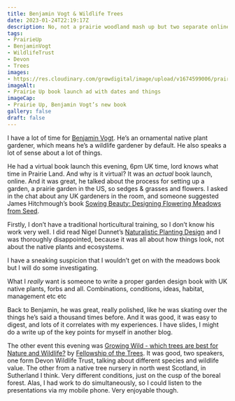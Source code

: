 ```yaml
---
title: Benjamin Vogt & Wildlife Trees
date: 2023-01-24T22:19:17Z
description: No, not a prairie woodland mash up but two separate online events in one evening
tags: 
- PrairieUp
- BenjaminVogt
- WildlifeTrust
- Devon
- Trees
images: 
- https://res.cloudinary.com/growdigital/image/upload/v1674599006/prairie-up-ad.webp
imageAlt:
- Prairie Up book launch ad with dates and things
imageCap:
- Prairie Up, Benjamin Vogt’s new book
gallery: false
draft: false
---
```


I have a lot of time for [Benjamin Vogt](https://monarchgard.com/). He’s an ornamental native plant gardener, which means he’s a wildlife gardener by default. He also speaks a lot of sense about a lot of things.

He had a virtual book launch this evening, 6pm UK time, lord knows what time in Prairie Land. And why is it virtual? It was an _actual_ book launch, online. And it was great, he talked about the process for setting up a garden, a prairie garden in the US, so sedges & grasses and flowers. I asked in the chat about any UK gardeners in the room, and someone suggested James Hitchmough’s book [Sowing Beauty: Designing Flowering Meadows from Seed](https://www.amazon.co.uk/Sowing-Beauty-James-Hitchmough/dp/160469632X).

Firstly, I don’t have a traditional horticultural training, so I don’t know his work very well. I did read Nigel Dunnet’s [Naturalistic Planting Design](https://www.amazon.co.uk/Nigel-Dunnett-Planting-High-Impact-Low-Input/dp/0993389260) and I was thoroughly disappointed, because it was all about how things look, not about the native plants and ecosystems.  

I have a sneaking suspicion that I wouldn’t get on with the meadows book but I will do some investigating. 

What I _really_ want is someone to write a proper garden design book with UK native plants, forbs and all. Combinations, conditions, ideas, habitat, management etc etc

Back to Benjamin, he was great, really polished, like he was skating over the things he’s said a thousand times before. And it was good, it was easy to digest, and lots of it correlates with my experiences. I have slides, I might do a write up of the key points for myself in another blog.

The other event this evening was [Growing Wild - which trees are best for Nature and Wildlife?](https://www.eventbrite.co.uk/e/growing-wild-which-trees-are-best-for-nature-and-wildlife-tickets-503397504487) by [Fellowship of the Trees](https://fellowshipofthetrees.org/). It was good, two speakers, one form Devon Wildlife Trust, talking about different species and wildlife value. The other from a native tree nursery in north west Scotland, in Sutherland I think. Very different conditions, just on the cusp of the boreal forest. Alas, I had work to do simultaneously, so I could listen to the presentations via my mobile phone. Very enjoyable though.
